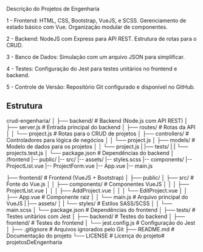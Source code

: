 Descrição do Projetos de Engenharia

1 - Frontend:
HTML, CSS, Bootstrap, VueJS, e SCSS.
Gerenciamento de estado básico com Vue.
Organização modular de componentes.

2 - Backend:
NodeJS com Express para API REST.
Estrutura de rotas para o CRUD.

3 - Banco de Dados:
Simulação com um arquivo JSON para simplificar.

4 - Testes:
Configuração do Jest para testes unitários no frontend e backend.

5 - Controle de Versão:
Repositório Git configurado e disponível no GitHub.

<h2>Estrutura</h2>

crud-engenharia/
│
├── backend/                 # Backend (Node.js com API REST)
│   ├── server.js            # Entrada principal do backend
│   ├── routes/              # Rotas da API
│   │   └── project.js       # Rotas para o CRUD de projetos
│   ├── controllers/         # Controladores para lógica de negócios
│   │   └── project.js
│   ├── models/              # Modelo de dados para os projetos
│   │   └── project.js
|   |── tests/
|   |   └── projects.test.js
│   └── package.json         # Dependências do backend
│
/frontend
   |-- public/
   |-- src/
        |-- assets/
             |-- styles.scss
        |-- components/
             |-- ProjectList.vue
             |-- ProjectForm.vue
        |-- App.vue
        |-- main.js

├── frontend/                # Frontend (VueJS + Bootstrap)
│   ├── public/
│   ├── src/                 # Fonte do Vue.js
│   │   ├── components/      # Componentes VueJS
│   │   │   ├── ProjectList.vue
│   │   │   ├── AddProject.vue
│   │   │   └── EditProject.vue
│   │   ├── App.vue          # Componente raiz
│   │   └── main.js          # Arquivo principal do VueJS
|   |── assets/
│   |   └── styles/              # Estilos SASS/SCSS
│   │       └── main.scss
│   └── package.json         # Dependências do frontend
│
├── tests/                   # Testes unitários com Jest
│   ├── backend/             # Testes do backend
│   ├── frontend/            # Testes do frontend
│   └── jest.config.js       # Configuração do Jest
│
├── .gitignore               # Arquivos ignorados pelo Git
├── README.md                # Documentação do projeto
└── LICENSE                  # Licença do projeto# projetosDeEngenharia
